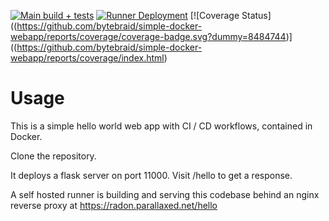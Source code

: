 [![Main build + tests](https://github.com/bytebraid/simple-docker-webapp/actions/workflows/build-test.yaml/badge.svg)](https://github.com/bytebraid/simple-docker-webapp/actions/workflows/build-test.yaml) [![Runner Deployment](https://github.com/bytebraid/simple-docker-webapp/actions/workflows/docker-deploy.yaml/badge.svg)](https://github.com/bytebraid/simple-docker-webapp/actions/workflows/docker-deploy.yaml) [![Coverage Status]((https://github.com/bytebraid/simple-docker-webapp/reports/coverage/coverage-badge.svg?dummy=8484744)]((https://github.com/bytebraid/simple-docker-webapp/reports/coverage/index.html)


Usage
=====

This is a simple hello world web app with CI / CD workflows, contained in Docker.

Clone the repository.



It deploys a flask server on port 11000. Visit /hello to get a response.

A self hosted runner is building and serving this codebase behind an nginx reverse proxy at https://radon.parallaxed.net/hello
